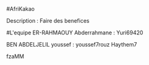 
#AfriKakao

Description :
	Faire des benefices

#L'equipe
ER-RAHMAOUY Abderrahmane : Yuri69420

BEN ABDELJELIL youssef : youssef7rouz
Haythem7

fzaMM